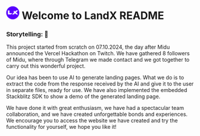 # ![Alt text](/public/favicon_md4.png "a title") Welcome to LandX README

### Storytelling: 📖
This project started from scratch on 07.10.2024, the day after Midu announced the Vercel Hackathon on Twitch. We have gathered 8 followers of Midu, where through Telegram we made contact and we got together to carry out this wonderful project.

Our idea has been to use AI to generate landing pages. What we do is to extract the code from the response received by the AI ​​and give it to the user in separate files, ready for use. We have also implemented the embedded Stackblitz SDK to show a demo of the generated landing page.

We have done it with great enthusiasm, we have had a spectacular team collaboration, and we have created unforgettable bonds and experiences. We encourage you to access the website we have created and try the functionality for yourself, we hope you like it!
